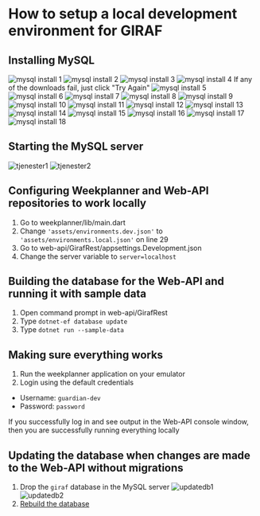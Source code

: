# How to setup a local development environment for GIRAF

## Installing MySQL
![mysql install 1](https://user-images.githubusercontent.com/9339576/205648638-5f536ca6-df97-405d-9d20-172bbda4649a.png)
![mysql install 2](https://user-images.githubusercontent.com/9339576/205648739-29ca9f66-3a6b-402e-8fa1-fd30c89e0505.png)
![mysql install 3](https://user-images.githubusercontent.com/9339576/205648754-ba42849c-adce-4afa-9a4b-eaa2df0595a6.png)
![mysql install 4](https://user-images.githubusercontent.com/9339576/205648786-ce1f657f-2f2f-4605-a8d6-f9f9a864d2ce.png)
If any of the downloads fail, just click "Try Again"
![mysql install 5](https://user-images.githubusercontent.com/9339576/205648824-9c58bc7b-ec42-4618-bb11-c75671a80741.png)
![mysql install 6](https://user-images.githubusercontent.com/9339576/205648856-7d835a53-335f-4dba-9f79-2cd8fa1e7591.png)
![mysql install 7](https://user-images.githubusercontent.com/9339576/205648865-2c3d33df-c738-43ca-9190-d48ee5b9cdf1.png)
![mysql install 8](https://user-images.githubusercontent.com/9339576/205648879-0fc0da6f-8b85-4948-8ffd-de4e765fd7ea.png)
![mysql install 9](https://user-images.githubusercontent.com/9339576/205648895-4038155c-54cd-4df9-8227-f3fd9ae82c0d.png)
![mysql install 10](https://user-images.githubusercontent.com/9339576/205648903-58b4c585-a1b8-48a6-b0dd-4f20117e93fe.png)
![mysql install 11](https://user-images.githubusercontent.com/9339576/205648914-6c465226-3afc-4cae-81d0-f72e10ffa127.png)
![mysql install 12](https://user-images.githubusercontent.com/9339576/205648928-c0c895c0-d6a5-40b9-a28d-6b3e07df6c89.png)
![mysql install 13](https://user-images.githubusercontent.com/9339576/205648943-c6b77ae6-9696-4ae8-b626-13f9189a8161.png)
![mysql install 14](https://user-images.githubusercontent.com/9339576/205651124-f6525e7a-06ea-4a50-a196-689f45f03081.png)
![mysql install 15](https://user-images.githubusercontent.com/9339576/205651141-88e8142f-14cb-4a6a-b220-cebbb434963b.png)
![mysql install 16](https://user-images.githubusercontent.com/9339576/205651151-888c1019-004f-4419-b24c-85bc1fa03359.png)
![mysql install 17](https://user-images.githubusercontent.com/9339576/205651166-c49df712-1b15-48ca-a787-e0772561c3d2.png)
![mysql install 18](https://user-images.githubusercontent.com/9339576/205651184-0f0ed707-ef80-4fc3-90d3-4d1ed6f3a88d.png)

## Starting the MySQL server
![tjenester1](https://user-images.githubusercontent.com/9339576/205654164-d6e0fe7a-e2f7-41e4-8248-3fed82e3b87b.png)
![tjenester2](https://user-images.githubusercontent.com/9339576/205654211-6cee68a5-2ac0-4a9c-854f-fc641f61f132.png)

## Configuring Weekplanner and Web-API repositories to work locally
1. Go to weekplanner/lib/main.dart
2. Change `'assets/environments.dev.json'` to `'assets/environments.local.json'` on line 29
3. Go to web-api/GirafRest/appsettings.Development.json
4. Change the server variable to `server=localhost`

## Building the database for the Web-API and running it with sample data
1. Open command prompt in web-api/GirafRest
2. Type `dotnet-ef database update`
3. Type `dotnet run --sample-data`

## Making sure everything works
1. Run the weekplanner application on your emulator
2. Login using the default credentials
* Username: `guardian-dev`
* Password: `password`

If you successfully log in and see output in the Web-API console window, then you are successfully running everything locally

## Updating the database when changes are made to the Web-API without migrations
1. Drop the `giraf` database in the MySQL server
![updatedb1](https://user-images.githubusercontent.com/9339576/205662140-c550d8f7-1015-4e81-b27c-7e22e59677cb.png)
![updatedb2](https://user-images.githubusercontent.com/9339576/205662200-39e7f0a7-2ea3-40a1-b6b6-278060d812ea.png)
2. [Rebuild the database](https://github.com/aau-giraf/.github/blob/main/wiki/setup-guide/local_setup.md#building-the-database-for-the-web-api-and-running-it-with-sample-data)

